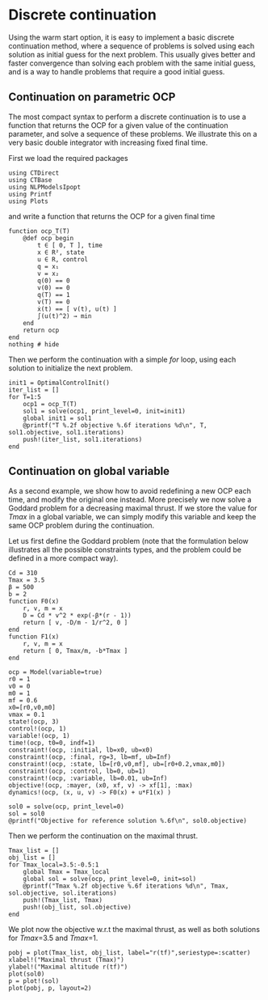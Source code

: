 # Discrete continuation

Using the warm start option, it is easy to implement a basic discrete continuation method, where a sequence of problems is solved using each solution as initial guess for the next problem.
This usually gives better and faster convergence than solving each problem with the same initial guess, and is a way to handle problems that require a good initial guess.


## Continuation on parametric OCP

The most compact syntax to perform a discrete continuation is to use a function that returns the OCP for a given value of the continuation parameter, and solve a sequence of these problems. We illustrate this on a very basic double integrator with increasing fixed final time.


First we load the required packages
```@example main
using CTDirect
using CTBase
using NLPModelsIpopt
using Printf
using Plots
```
and write a function that returns the OCP for a given final time
```@example main
function ocp_T(T)
    @def ocp begin
        t ∈ [ 0, T ], time
        x ∈ R², state
        u ∈ R, control
        q = x₁
        v = x₂
        q(0) == 0
        v(0) == 0
        q(T) == 1
        v(T) == 0
        ẋ(t) == [ v(t), u(t) ]
        ∫(u(t)^2) → min
    end
    return ocp
end
nothing # hide
```

Then we perform the continuation with a simple *for* loop, using each solution to initialize the next problem.

```@example main
init1 = OptimalControlInit()
iter_list = []
for T=1:5
    ocp1 = ocp_T(T) 
    sol1 = solve(ocp1, print_level=0, init=init1)
    global init1 = sol1
    @printf("T %.2f objective %.6f iterations %d\n", T, sol1.objective, sol1.iterations)
    push!(iter_list, sol1.iterations)
end
```

## Continuation on global variable

As a second example, we show how to avoid redefining a new OCP each time, and modify the original one instead.
More precisely we now solve a Goddard problem for a decreasing maximal thrust. If we store the value for *Tmax* in a global variable, we can simply modify this variable and keep the same OCP problem during the continuation.

Let us first define the Goddard problem (note that the formulation below illustrates all the possible constraints types, and the problem could be defined in a more compact way).

```@example main
Cd = 310
Tmax = 3.5
β = 500
b = 2
function F0(x)
    r, v, m = x
    D = Cd * v^2 * exp(-β*(r - 1))
    return [ v, -D/m - 1/r^2, 0 ]
end
function F1(x)
    r, v, m = x
    return [ 0, Tmax/m, -b*Tmax ]
end

ocp = Model(variable=true)
r0 = 1
v0 = 0
m0 = 1
mf = 0.6
x0=[r0,v0,m0]
vmax = 0.1
state!(ocp, 3)
control!(ocp, 1)
variable!(ocp, 1)
time!(ocp, t0=0, indf=1)
constraint!(ocp, :initial, lb=x0, ub=x0)
constraint!(ocp, :final, rg=3, lb=mf, ub=Inf)
constraint!(ocp, :state, lb=[r0,v0,mf], ub=[r0+0.2,vmax,m0])
constraint!(ocp, :control, lb=0, ub=1)
constraint!(ocp, :variable, lb=0.01, ub=Inf)
objective!(ocp, :mayer, (x0, xf, v) -> xf[1], :max)
dynamics!(ocp, (x, u, v) -> F0(x) + u*F1(x) )

sol0 = solve(ocp, print_level=0)
sol = sol0
@printf("Objective for reference solution %.6f\n", sol0.objective)
```

Then we perform the continuation on the maximal thrust.

```@example main
Tmax_list = []
obj_list = []
for Tmax_local=3.5:-0.5:1
    global Tmax = Tmax_local  
    global sol = solve(ocp, print_level=0, init=sol)
    @printf("Tmax %.2f objective %.6f iterations %d\n", Tmax, sol.objective, sol.iterations)
    push!(Tmax_list, Tmax)
    push!(obj_list, sol.objective)
end 
```

We plot now the objective w.r.t the maximal thrust, as well as both solutions for *Tmax*=3.5 and *Tmax*=1.

```@example main
pobj = plot(Tmax_list, obj_list, label="r(tf)",seriestype=:scatter)
xlabel!("Maximal thrust (Tmax)")
ylabel!("Maximal altitude r(tf)")
plot(sol0)
p = plot!(sol)
plot(pobj, p, layout=2)
```
